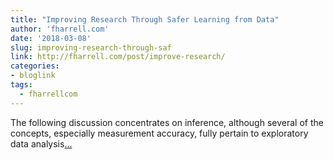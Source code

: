```yaml
---
title: "Improving Research Through Safer Learning from Data"
author: 'fharrell.com'
date: '2018-03-08'
slug: improving-research-through-saf
link: http://fharrell.com/post/improve-research/
categories:
- bloglink
tags:
  - fharrellcom
---
```


The following discussion concentrates on inference, although several of the concepts, especially measurement accuracy, fully pertain to exploratory data analysis[... <i class="fas fa-external-link-alt"></i>](http://fharrell.com/post/improve-research/)

